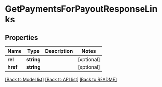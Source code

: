 # GetPaymentsForPayoutResponseLinks

## Properties
Name | Type | Description | Notes
------------ | ------------- | ------------- | -------------
**rel** | **string** |  | [optional] 
**href** | **string** |  | [optional] 

[[Back to Model list]](../README.md#documentation-for-models) [[Back to API list]](../README.md#documentation-for-api-endpoints) [[Back to README]](../README.md)


